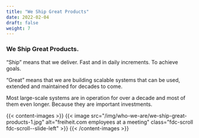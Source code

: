 ```yaml
---
title: "We Ship Great Products"
date: 2022-02-04
draft: false
weight: 7
---
```


### We Ship Great Products.

“Ship” means that we deliver. Fast and in daily increments. To achieve goals.

“Great” means that we are building scalable systems that can be used, extended and maintained for decades to come.

Most large-scale systems are in operation for over a decade and most of them even longer. Because they are important investments.

{{< content-images >}}
  {{< image src="/img/who-we-are/we-ship-great-products-1.jpg" alt="freiheit.com employees at a meeting" class="fdc-scroll fdc-scroll--slide-left" >}}
{{< /content-images >}}
